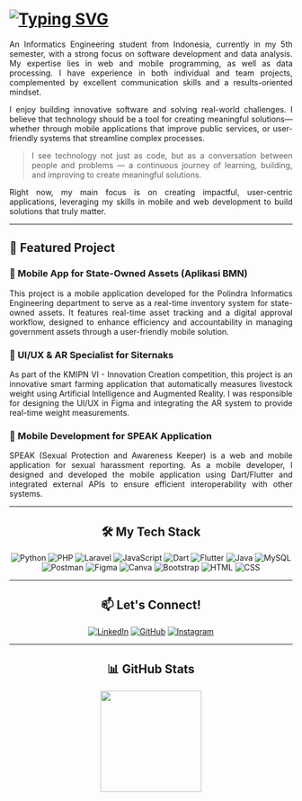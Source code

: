 <!-- Intro -->
<div align="justify">

# [![Typing SVG](https://readme-typing-svg.demolab.com?font=Fira+Code&weight=600&pause=1000&color=F7F6F1&width=435&lines=Hi+%F0%9F%91%8B%F0%9F%8F%BB%2C++I+am+Ananda)](https://git.io/typing-svg)

An Informatics Engineering student from Indonesia, currently in my 5th semester, with a strong focus on software development and data analysis. My expertise lies in web and mobile programming, as well as data processing. I have experience in both individual and team projects, complemented by excellent communication skills and a results-oriented mindset.

I enjoy building innovative software and solving real-world challenges. I believe that technology should be a tool for creating meaningful solutions—whether through mobile applications that improve public services, or user-friendly systems that streamline complex processes.

> I see technology not just as code, but as a conversation between people and problems — a continuous journey of learning, building, and improving to create meaningful solutions.

Right now, my main focus is on creating impactful, user-centric applications, leveraging my skills in mobile and web development to build solutions that truly matter.

</div>

---

<!-- Social connections -->
<div align="justify">

## 🚀 Featured Project

### **📱 Mobile App for State-Owned Assets (Aplikasi BMN)**

This project is a mobile application developed for the Polindra Informatics Engineering department to serve as a real-time inventory system for state-owned assets. It features real-time asset tracking and a digital approval workflow, designed to enhance efficiency and accountability in managing government assets through a user-friendly mobile solution.

### **🎨 UI/UX & AR Specialist for Siternaks**

As part of the KMIPN VI - Innovation Creation competition, this project is an innovative smart farming application that automatically measures livestock weight using Artificial Intelligence and Augmented Reality. I was responsible for designing the UI/UX in Figma and integrating the AR system to provide real-time weight measurements.

### **📢 Mobile Development for SPEAK Application**

SPEAK (Sexual Protection and Awareness Keeper) is a web and mobile application for sexual harassment reporting. As a mobile developer, I designed and developed the mobile application using Dart/Flutter and integrated external APIs to ensure efficient interoperability with other systems.

</div>

---

<!-- Tech Stack -->
<div align="center">

## 🛠 My Tech Stack

![Python](https://img.shields.io/badge/Python-%233776AB?style=for-the-badge&logo=python&logoColor=white)
![PHP](https://img.shields.io/badge/PHP-%23777BB4?style=for-the-badge&logo=php&logoColor=white)
![Laravel](https://img.shields.io/badge/Laravel-%23FF2D20?style=for-the-badge&logo=laravel&logoColor=white)
![JavaScript](https://img.shields.io/badge/JavaScript-%23F7DF1E?style=for-the-badge&logo=JavaScript&logoColor=black)
![Dart](https://img.shields.io/badge/Dart-%230175C2?style=for-the-badge&logo=dart&logoColor=white)
![Flutter](https://img.shields.io/badge/Flutter-%2302569B?style=for-the-badge&logo=flutter&logoColor=white)
![Java](https://img.shields.io/badge/Java-%23ED8B00?style=for-the-badge&logo=openjdk&logoColor=white)
![MySQL](https://img.shields.io/badge/MySQL-%234479A1?style=for-the-badge&logo=mysql&logoColor=white)
![Postman](https://img.shields.io/badge/Postman-%23FF6C37?style=for-the-badge&logo=postman&logoColor=white)
![Figma](https://img.shields.io/badge/Figma-%23F24E1E?style=for-the-badge&logo=figma&logoColor=white)
![Canva](https://img.shields.io/badge/Canva-%2300C4CC?style=for-the-badge&logo=canva&logoColor=white)
![Bootstrap](https://img.shields.io/badge/Bootstrap-%237952B3?style=for-the-badge&logo=bootstrap&logoColor=white)
![HTML](https://img.shields.io/badge/HTML-%23E34F26?style=for-the-badge&logo=html5&logoColor=white)
![CSS](https://img.shields.io/badge/CSS-%231572B6?style=for-the-badge&logo=css3&logoColor=white)

</div>

---

<!-- Lets Connect -->
<div align="center">

## 📫 Let's Connect!

[<img alt="LinkedIn" src="https://img.shields.io/badge/LinkedIn-%230A66C2.svg?&style=for-the-badge&logo=LinkedIn&logoColor=white" />](www.linkedin.com/in/nandasalsa)
[<img alt="GitHub" src="https://img.shields.io/badge/GitHub-%23121011?style=for-the-badge&logo=github&logoColor=white" />](https://github.com/salshabylaa)
[<img alt="Instagram" src="https://img.shields.io/badge/Instagram-%23E4405F?style=for-the-badge&logo=instagram&logoColor=white" />](https://www.instagram.com/salshabylaa)

</div>

---

<!-- Github Stats -->
<div align="center">

## 📊 GitHub Stats

<p align="center">
<a href="https://github.com/salshabylaa">
<img height="180em" src="https://github-readme-streak-stats.herokuapp.com/?user=salshabylaa&theme=vue-dark&hide_border=true"/>
</p>

</div>

